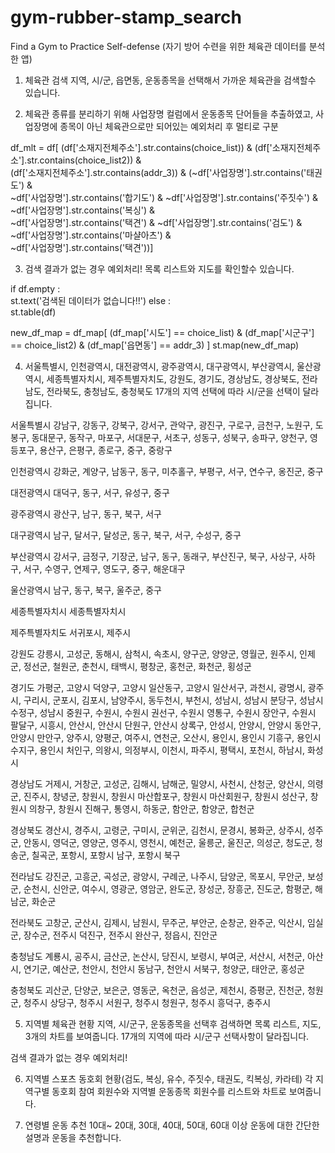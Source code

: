 # gym-rubber-stamp_search

Find a Gym to Practice Self-defense
(자기 방어 수련을 위한 체육관 데이터를 분석한 앱)

1. 체육관 검색
지역, 시/군, 읍면동, 운동종목을 선택해서
가까운 체육관을 검색할수 있습니다.

2. 체육관 종류를 분리하기 위해 사업장명 컬럼에서
운동종목 단어들을 추출하였고, 사업장명에 종목이 아닌
체육관으로만 되어있는 예외처리 후 멀티로 구분

df_mlt = df[ (df['소재지전체주소'].str.contains(choice_list)) & (df['소재지전체주소'].str.contains(choice_list2)) & \
(df['소재지전체주소'].str.contains(addr_3)) & (~df['사업장명'].str.contains('태권도') & \
~df['사업장명'].str.contains('합기도') & ~df['사업장명'].str.contains('주짓수') & ~df['사업장명'].str.contains('복싱') & \
~df['사업장명'].str.contains('택견') & ~df['사업장명'].str.contains('검도') & ~df['사업장명'].str.contains('마샬아츠') & \
~df['사업장명'].str.contains('택견'))]

3. 검색 결과가 없는 경우 예외처리!
목록 리스트와 지도를 확인할수 있습니다.

if df.empty :                      
    st.text('검색된 데이터가 없습니다!!')
else :                         
    st.table(df)

new_df_map = df_map[ (df_map['시도'] == choice_list) & (df_map['시군구'] == choice_list2) & (df_map['읍면동'] == addr_3) ]
st.map(new_df_map)

4. 서울특별시, 인천광역시, 대전광역시, 광주광역시, 대구광역시,
부산광역시, 울산광역시, 세종특별자치시, 제주특별자치도, 강원도,
경기도, 경상남도, 경상북도, 전라남도, 전라북도, 충청남도, 충청북도
17개의 지역 선택에 따라 시/군을 선택이 달라집니다.

서울특별시
강남구, 강동구, 강북구, 강서구, 관악구, 광진구, 구로구, 금천구, 노원구, 도봉구, 동대문구, 동작구,
마포구, 서대문구, 서초구, 성동구, 성북구, 송파구, 양천구, 영등포구, 용산구, 은평구, 종로구, 중구,
중랑구

인천광역시
강화군, 계양구, 남동구, 동구, 미추홀구, 부평구, 서구, 연수구, 옹진군, 중구

대전광역시
대덕구, 동구, 서구, 유성구, 중구

광주광역시
광산구, 남구, 동구, 북구, 서구

대구광역시
남구, 달서구, 달성군, 동구, 북구, 서구, 수성구, 중구

부산광역시
강서구, 금정구, 기장군, 남구, 동구, 동래구, 부산진구, 북구, 사상구, 사하구, 서구, 수영구, 연제구, 영도구,
중구, 해운대구

울산광역시
남구, 동구, 북구, 울주군, 중구

세종특별자치시
세종특별자치시

제주특별자치도
서귀포시, 제주시

강원도
강릉시, 고성군, 동해시, 삼척시, 속초시, 양구군, 양양군, 영월군, 원주시, 인제군, 정선군, 철원군,
춘천시, 태백시, 평창군, 홍천군, 화천군, 횡성군

경기도
가평군, 고양시 덕양구, 고양시 일산동구, 고양시 일산서구, 과천시, 광명시, 광주시, 구리시, 군포시,
김포시, 남양주시, 동두천시, 부천시, 성남시, 성남시 분당구, 성남시 수정구, 성남시 중원구, 수원시,
수원시 권선구, 수원시 영통구, 수원시 장안구, 수원시 팔달구, 시흥시, 안산시, 안산시 단원구, 
안산시 상록구, 안성시, 안양시, 안양시 동안구, 안양시 만안구, 양주시, 양평군, 여주시, 연천군, 
오산시, 용인시, 용인시 기흥구, 용인시 수지구, 용인시 처인구, 의왕시, 의정부시, 이천시, 파주시,
평택시, 포천시, 하남시, 화성시

경상남도
거제시, 거창군, 고성군, 김해시, 남해군, 밀양시, 사천시, 산청군, 양산시, 의령군, 진주시, 창녕군,
창원시, 창원시 마산합포구, 창원시 마산회원구, 창원시 성산구, 창원시 의창구, 창원시 진해구,
통영시, 하동군, 함안군, 함양군, 합천군

경상북도
경산시, 경주시, 고령군, 구미시, 군위군, 김천시, 문경시, 봉화군, 상주시, 성주군, 안동시, 영덕군,
영양군, 영주시, 영천시, 예천군, 울릉군, 울진군, 의성군, 청도군, 청송군, 칠곡군, 포항시, 포항시 남구,
포항시 북구

전라남도
강진군, 고흥군, 곡성군, 광양시, 구례군, 나주시, 담양군, 목포시, 무안군, 보성군, 순천시, 신안군,
여수시, 영광군, 영암군, 완도군, 장성군, 장흥군, 진도군, 함평군, 해남군, 화순군

전라북도
고창군, 군산시, 김제시, 남원시, 무주군, 부안군, 순창군, 완주군, 익산시, 임실군, 장수군, 전주시 덕진구,
전주시 완산구, 정읍시, 진안군

충청남도
계룡시, 공주시, 금산군, 논산시, 당진시, 보령시, 부여군, 서산시, 서천군, 아산시, 연기군, 예산군, 천안시,
천안시 동남구, 천안시 서북구, 청양군, 태안군, 홍성군

충청북도
괴산군, 단양군, 보은군, 영동군, 옥천군, 음성군, 제천시, 증평군, 진천군, 청원군, 청주시 상당구, 청주시 서원구,
청주시 청원구, 청주시 흥덕구, 충주시

5. 지역별 체육관 현황
지역, 시/군구, 운동종목을 선택후 검색하면
목록 리스트, 지도, 3개의 차트를 보여줍니다.
17개의 지역에 따라 시/군구 선택사항이 달라집니다.

검색 결과가 없는 경우 예외처리!

6. 지역별 스포츠 동호회 현황(검도, 복싱, 유수, 주짓수, 태권도, 킥복싱, 카라테)
각 지역구별 동호회 참여 회원수와 지역별 운동종목 회원수를 리스트와 차트로 보여줍니다.

7. 연령별 운동 추천
10대~ 20대, 30대, 40대, 50대, 60대 이상
운동에 대한 간단한 설명과 운동을 추천합니다.